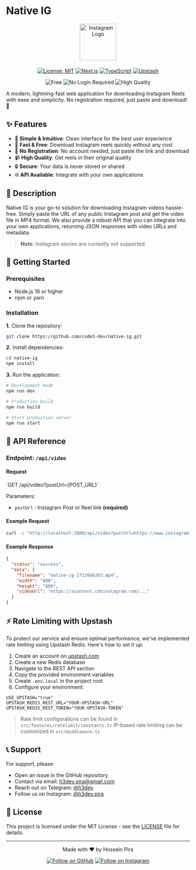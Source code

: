 # Native IG

<div align="center">

<div style="margin-bottom: 20px">
<img src="https://upload.wikimedia.org/wikipedia/commons/thumb/9/95/Instagram_logo_2022.svg/195px-Instagram_logo_2022.svg.png" alt="Instagram Logo" width="100" height="100"/>
</div>

[![License: MIT](https://img.shields.io/badge/License-MIT-yellow.svg)](https://opensource.org/licenses/MIT)
[![Next.js](https://img.shields.io/badge/Next.js-14-black)](https://nextjs.org/)
[![TypeScript](https://img.shields.io/badge/TypeScript-5.0-blue)](https://www.typescriptlang.org/)
[![Upstash](https://img.shields.io/badge/Upstash-Redis-red)](https://upstash.com/)

</div>

<p align="center">
  <img src="https://img.shields.io/badge/100%25-Free-brightgreen" alt="Free" />
  <img src="https://img.shields.io/badge/No%20Login-Required-blue" alt="No Login Required" />
  <img src="https://img.shields.io/badge/High-Quality-orange" alt="High Quality" />
</p>

A modern, lightning-fast web application for downloading Instagram Reels with ease and simplicity. No registration required, just paste and download! 🚀

## ✨ Features

- 🎯 **Simple & Intuitive**: Clean interface for the best user experience
- 🚀 **Fast & Free**: Download Instagram reels quickly without any cost
- 👤 **No Registration**: No account needed, just paste the link and download
- 📹 **High Quality**: Get reels in their original quality
- 🔒 **Secure**: Your data is never stored or shared
- 🌐 **API Available**: Integrate with your own applications

## 📝 Description

Native IG is your go-to solution for downloading Instagram videos hassle-free. Simply paste the URL of any public Instagram post and get the video file in MP4 format. We also provide a robust API that you can integrate into your own applications, returning JSON responses with video URLs and metadata.

> **Note**: Instagram stories are currently not supported.

## 🚀 Getting Started

### Prerequisites
- Node.js 16 or higher
- npm or yarn

### Installation

**1.** Clone the repository:
```bash
git clone https://github.com/code3-dev/native-ig.git
```

**2.** Install dependencies:
```bash
cd native-ig
npm install
```

**3.** Run the application:
```bash
# Development mode
npm run dev

# Production build
npm run build

# Start production server
npm run start
```

## 🔌 API Reference

### Endpoint: `/api/video`

#### Request
\`GET /api/video?postUrl={POST_URL}\`

Parameters:
- `postUrl` : Instagram Post or Reel link **(required)**

#### Example Request
```bash
curl -i "http://localhost:3000/api/video?postUrl=https://www.instagram.com/p/xxxxxx"
```

#### Example Response
```json
{
  "status": "success",
  "data": {
    "filename": "native-ig-1712666263.mp4",
    "width": "800",
    "height": "800",
    "videoUrl": "https://scontent.cdninstagram.com/..."
  }
}
```

## ⚡ Rate Limiting with Upstash

To protect our service and ensure optimal performance, we've implemented rate limiting using Upstash Redis. Here's how to set it up:

1. Create an account on [upstash.com](https://upstash.com/)
2. Create a new Redis database
3. Navigate to the REST API section
4. Copy the provided environment variables
5. Create `.env.local` in the project root
6. Configure your environment:

```env
USE_UPSTASH="true"
UPSTASH_REDIS_REST_URL="YOUR-UPSTASH-URL"
UPSTASH_REDIS_REST_TOKEN="YOUR-UPSTASH-TOKEN"
```

> Rate limit configurations can be found in `src/features/ratelimit/constants.ts`
> IP-based rate limiting can be customized in `src/middleware.ts`

## 📞 Support

For support, please:
- Open an issue in the GitHub repository
- Contact via email: [h3dev.pira@gmail.com](mailto:h3dev.pira@gmail.com)
- Reach out on Telegram: [@h3dev](https://t.me/h3dev)
- Follow us on Instagram: [@h3dev.pira](https://instagram.com/h3dev.pira)

## 📄 License

This project is licensed under the MIT License - see the [LICENSE](LICENSE) file for details.

---

<div align="center">

Made with ❤️ by Hossein Pira

[![Follow on GitHub](https://img.shields.io/github/followers/code3-dev?style=social)](https://github.com/code3-dev)
[![Follow on Instagram](https://img.shields.io/badge/Follow%20on-Instagram-E4405F.svg)](https://instagram.com/h3dev.pira)

</div>
